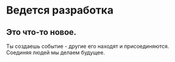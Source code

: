 # Ведется разработка

<h2>Это что-то новое.</h2>

Ты создаешь событие - другие его находят и присоединяются.
Соединяя людей мы делаем будущее.
